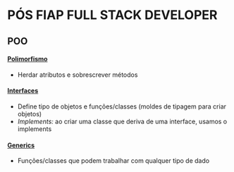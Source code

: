# PÓS FIAP FULL STACK DEVELOPER

## POO
#### [Polimorfismo](https://www.typescriptlang.org/docs/handbook/2/classes.html#extends-clauses)
* Herdar atributos e sobrescrever métodos

#### [Interfaces](https://www.typescriptlang.org/docs/handbook/2/objects.html)
* Define tipo de objetos e funções/classes (moldes de tipagem para criar objetos)
* *Implements:* ao criar uma classe que deriva de uma interface, usamos o implements

#### [Generics](https://www.typescriptlang.org/docs/handbook/2/generics.html)
* Funções/classes que podem trabalhar com qualquer tipo de dado